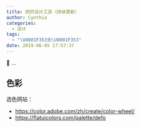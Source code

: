 ```yaml
---
title: 网页设计工具（持续更新）
author: Cynthia
categories:
  - 设计
tags:
  - "\U0001F353无\U0001F353"
date: 2019-06-05 17:57:37
---
```


🐰
...
<!--more-->

## 色彩

选色网站：

- <https://color.adobe.com/zh/create/color-wheel/>
- <https://flatuicolors.com/palette/defo>